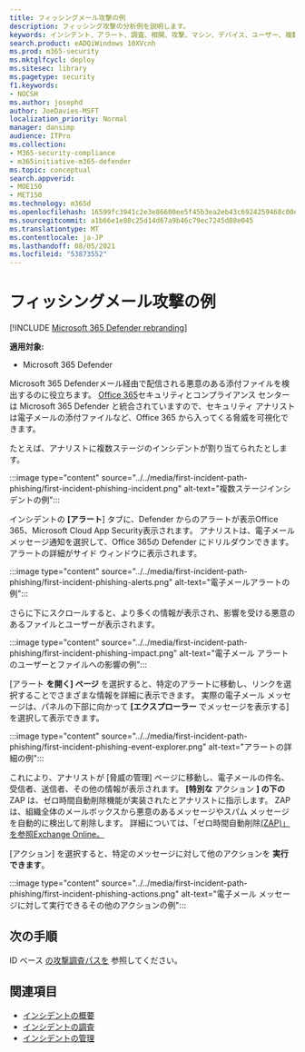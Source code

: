 ```yaml
---
title: フィッシングメール攻撃の例
description: フィッシング攻撃の分析例を説明します。
keywords: インシデント、アラート、調査、相関、攻撃、マシン、デバイス、ユーザー、複数の ID、ID、メールボックス、メール、365、Microsoft、M365
search.product: eADQiWindows 10XVcnh
ms.prod: m365-security
ms.mktglfcycl: deploy
ms.sitesec: library
ms.pagetype: security
f1.keywords:
- NOCSH
ms.author: josephd
author: JoeDavies-MSFT
localization_priority: Normal
manager: dansimp
audience: ITPro
ms.collection:
- M365-security-compliance
- m365initiative-m365-defender
ms.topic: conceptual
search.appverid:
- MOE150
- MET150
ms.technology: m365d
ms.openlocfilehash: 16599fc3941c2e3e86600ee5f45b3ea2eb43c6924259468c00edfdc773577338
ms.sourcegitcommit: a1b66e1e80c25d14d67a9b46c79ec7245d88e045
ms.translationtype: MT
ms.contentlocale: ja-JP
ms.lasthandoff: 08/05/2021
ms.locfileid: "53873552"
---
```

# <a name="example-of-a-phishing-email-attack"></a>フィッシングメール攻撃の例

[!INCLUDE [Microsoft 365 Defender rebranding](../includes/microsoft-defender.md)]

**適用対象:**
- Microsoft 365 Defender

Microsoft 365 Defenderメール経由で配信される悪意のある添付ファイルを検出するのに役立ちます。 [Office 365](https://protection.office.com/)セキュリティとコンプライアンス センターは Microsoft 365 Defender と統合されていますので、セキュリティ アナリストは電子メールの添付ファイルなど、Office 365 から入ってくる脅威を可視化できます。

たとえば、アナリストに複数ステージのインシデントが割り当てられたとします。
 
:::image type="content" source="../../media/first-incident-path-phishing/first-incident-phishing-incident.png" alt-text="複数ステージインシデントの例"::: 

インシデントの **[アラート**] タブに、Defender からのアラートが表示Office 365、Microsoft Cloud App Security表示されます。 アナリストは、電子メール メッセージ通知を選択して、Office 365の Defender にドリルダウンできます。 アラートの詳細がサイド ウィンドウに表示されます。

:::image type="content" source="../../media/first-incident-path-phishing/first-incident-phishing-alerts.png" alt-text="電子メールアラートの例":::
 
さらに下にスクロールすると、より多くの情報が表示され、影響を受ける悪意のあるファイルとユーザーが表示されます。

:::image type="content" source="../../media/first-incident-path-phishing/first-incident-phishing-impact.png" alt-text="電子メール アラートのユーザーとファイルへの影響の例":::
  
[アラート **を開く] ページ** を選択すると、特定のアラートに移動し、リンクを選択することでさまざまな情報を詳細に表示できます。 実際の電子メール メッセージは、パネルの下部に向かって **[エクスプローラー** でメッセージを表示する] を選択して表示できます。
 
:::image type="content" source="../../media/first-incident-path-phishing/first-incident-phishing-event-explorer.png" alt-text="アラートの詳細の例"::: 

これにより、アナリストが [脅威の管理] ページに移動し、電子メールの件名、受信者、送信者、その他の情報が表示されます。 **[特別な** アクション **] の下の** ZAP は、ゼロ時間自動削除機能が実装されたとアナリストに指示します。 ZAP は、組織全体のメールボックスから悪意のあるメッセージやスパム メッセージを自動的に検出して削除します。 詳細については、「ゼロ時間自動削除[(ZAP)」を参照Exchange Online。](../office-365-security/zero-hour-auto-purge.md)

[アクション] を選択すると、特定のメッセージに対して他のアクションを **実行できます**。 
 
:::image type="content" source="../../media/first-incident-path-phishing/first-incident-phishing-actions.png" alt-text="電子メール メッセージに対して実行できるその他のアクションの例"::: 

## <a name="next-step"></a>次の手順

ID ベース [の攻撃調査パスを](first-incident-path-identity.md) 参照してください。

## <a name="see-also"></a>関連項目

- [インシデントの概要](incidents-overview.md)
- [インシデントの調査](investigate-incidents.md)
- [インシデントの管理](manage-incidents.md)
